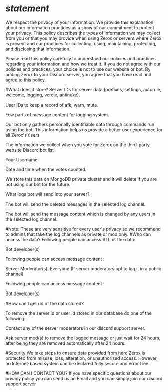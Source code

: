# ***statement***

We respect the privacy of your information. We provide this explanation about our information practices as a show of our commitment to protect your privacy. This policy describes the types of information we may collect from you or that you may provide when using Zerox or servers where Zerox is present and our practices for collecting, using, maintaining, protecting, and disclosing that information.

Please read this policy carefully to understand our policies and practices regarding your information and how we treat it. If you do not agree with our policies and practices, your choice is not to use our website or bot. By adding Zerox to your Discord server, you agree that you have read and agree to this policy.

#What does it store?
Server IDs for server data (prefixes, settings, autorole, welcome, logging, vcrole, antinuke).

User IDs to keep a record of afk, warn, mute.

Few parts of message content for logging system.

Our bot only gathers personally identifiable data through commands run using the bot. This information helps us provide a better user experience for all Zerox's users.

The information we collect when you vote for Zerox on the third-party website Discord bot list

Your Username

Date and time when the votes counted.

We store this data on MongoDB private cluster and it will delete if you are not using our bot for the future.

What logs bot will send into your server?

The bot will send the deleted messages in the selected log channel.

The bot will send the message content which is changed by any users in the selected log channel.

#Note: These are very sensitive for every user's privacy so we recommend to admins that take the log channels as private or mod only.
#Who can access the data?
Following people can access ALL of the data:

Bot developer(s)

Following people can access message content :

Server Moderator(s), Everyone (If server moderators opt to log it in a public channel)

Following people can access message content :

Bot developer(s)

#How can I get rid of the data stored?

To remove the server id or user id stored in our database do one of the following:

Contact any of the server moderators in our discord support server.

Ask server mod(s) to remove the logged message or just wait for 24 hours, after being they are removed automatically after 24 hours.

#Security
We take steps to ensure data provided from here Zerox is protected from misuse, loss, alteration, or unauthorized access. However, no Internet-based system can be declared fully secure and error free.

#HOW CAN I CONTACT YOU?
If you have specific questions about our privacy policy you can send us an Email and you can simply join our discord support server
